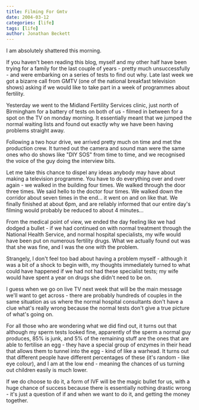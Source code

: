 ```yaml
---
title: Filming For Gmtv
date: 2004-03-12
categories: [life]
tags: [life]
author: Jonathan Beckett
---
```


I am absolutely shattered this morning.

If you haven't been reading this blog, myself and my other half have been trying for a family for the last couple of years - pretty much unsuccessfully - and were embarking on a series of tests to find out why. Late last week we got a bizarre call from GMTV (one of the national breakfast television shows) asking if we would like to take part in a week of programmes about fertility.

Yesterday we went to the Midland Fertility Services clinic, just north of Birmingham for a battery of tests on both of us - filmed in between for a spot on the TV on monday morning. It essentially meant that we jumped the normal waiting lists and found out exactly why we have been having problems straight away.

Following a two hour drive, we arrived pretty much on time and met the production crew. It turned out the camera and sound man were the same ones who do shows like "DIY SOS" from time to time, and we recognised the voice of the guy doing the interview bits.

Let me take this chance to dispel any ideas anybody may have about making a television programme. You have to do everything over and over again - we walked in the building four times. We walked through the door three times. We said hello to the doctor four times. We walked down the corridor about seven times in the end... it went on and on like that. We finally finished at about 6pm, and are reliably informed that our entire day's filming would probably be reduced to about 4 minutes...

From the medical point of view, we ended the day feeling like we had dodged a bullet - if we had continued on with normal treatment through the National Health Service, and normal hospital specialists, my wife would have been put on numerous fertility drugs. What we actually found out was that she was fine, and I was the one with the problem.

Strangely, I don't feel too bad about having a problem myself - although it was a bit of a shock to begin with, my thoughts immediately turned to what could have happened if we had not had these specialist tests; my wife would have spent a year on drugs she didn't need to be on.

I guess when we go on live TV next week that will be the main message we'll want to get across - there are probably hundreds of couples in the same situation as us where the normal hospital consultants don't have a clue what's really wrong because the normal tests don't give a true picture of what's going on.

For all those who are wondering what we did find out, it turns out that although my sperm tests looked fine, apparently of the sperm a normal guy produces, 85% is junk, and 5% of the remaining stuff are the ones that are able to fertilise an egg - they have a special group of enzymes in their head that allows them to tunnel into the egg - kind of like a warhead. It turns out that different people have different percentages of these (it's random - like eye colour), and I am at the low end - meaning the chances of us turning out children easily is much lower.

If we do choose to do it, a form of IVF will be the magic bullet for us, with a huge chance of success because there is essentially nothing drastic wrong - it's just a question of if and when we want to do it, and getting the money together.